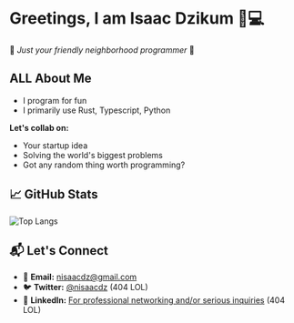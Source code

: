 # Greetings, I am Isaac Dzikum 👑💻

🚀 *Just your friendly neighborhood programmer* 🚀

## ALL About Me

- I program for fun
- I primarily use Rust, Typescript, Python
  
**Let's collab on:**
- Your startup idea
- Solving the world's biggest problems
- Got any random thing worth programming?

## 📈 GitHub Stats
![Top Langs](https://github-readme-stats.vercel.app/api/top-langs/?username=nisaacdz&layout=compact&theme=radical)

## 📬 Let's Connect
- 💌 **Email:** [nisaacdz@gmail.com](mailto:nisaacdz@gmail.com)
- 🐦 **Twitter:** [@nisaacdz](https://twitter.com/nisaacdz) (404 LOL)
- 💼 **LinkedIn:** [For professional networking and/or serious inquiries](https://linkedin.com/in/nisaacdz) (404 LOL)
